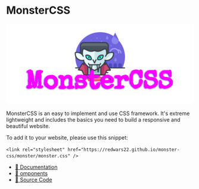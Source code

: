 # MonsterCSS

![logo](https://raw.githubusercontent.com/Redwars22/monster-css/main/assets/MONSTERCSS.png)

MonsterCSS is an easy to implement and use CSS framework. It's extreme lightweight and includes the basics you need to build a responsive and beautiful website.

To add it to your website, please use this snippet:

`<link rel="stylesheet" href="https://redwars22.github.io/monster-css/monster/monster.css" />`

- [📄 Documentation](https://github.com/Redwars22/monster-css/tree/main/docs)
- [🧩 omponents](https://redwars22.github.io/monster-css/example.html)
- [📁 Source Code](https://github.com/Redwars22/monster-css/blob/main/example.html)
